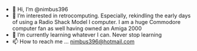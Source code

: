 - 👋 Hi, I’m @nimbus396
- 👀 I’m interested in retrocomputing. Especially, rekindling the early days of using a Radio Shack Model I computer. I am a huge Commodore computer fan as well having owned an Amiga 2000
- 🌱 I’m currently learning whatever I can. Never stop learning
- 📫 How to reach me ... nimbus396@hotmail.com
